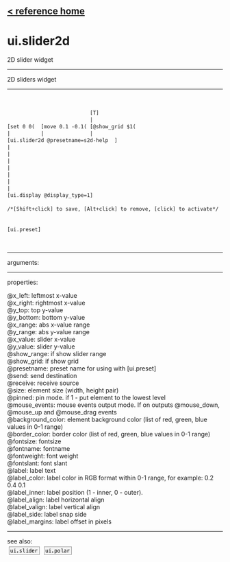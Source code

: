 [< reference home](ceammc_lib.html)
---

# ui.slider2d


2D slider widget

---

2D sliders widget<br>


---


```


                           [T]
                           |
[set 0 0(  [move 0.1 -0.1( [@show_grid $1(
|          |               |
[ui.slider2d @presetname=s2d-help  ]
|
|
|
|
|
|
|
[ui.display @display_type=1]

/*[Shift+click] to save, [Alt+click] to remove, [click] to activate*/


[ui.preset]

            
```

---
arguments:


---
properties:

@x_left: leftmost x-value<br>
@x_right: rightmost x-value<br>
@y_top: top y-value<br>
@y_bottom: bottom y-value<br>
@x_range: abs x-value range<br>
@y_range: abs y-value range<br>
@x_value: slider x-value<br>
@y_value: slider y-value<br>
@show_range: if show slider
            range<br>
@show_grid: if show grid<br>
@presetname: preset name for using with
            [ui.preset]<br>
@send: send destination<br>
@receive: receive source<br>
@size: element size (width, height
            pair)<br>
@pinned: pin mode. if 1 - put element
            to the lowest level<br>
@mouse_events: mouse events output
            mode. If on outputs @mouse_down, @mouse_up and @mouse_drag events<br>
@background_color: element
            background color (list of red, green, blue values in 0-1 range)<br>
@border_color: border color (list
            of red, green, blue values in 0-1 range)<br>
@fontsize: 
            fontsize<br>
@fontname: fontname<br>
@fontweight: font
            weight<br>
@fontslant: font
            slant<br>
@label: label text<br>
@label_color: label color in RGB format
            within 0-1 range, for example: 0.2 0.4 0.1<br>
@label_inner: label position (1 -
            inner, 0 - outer).<br>
@label_align: 
            label horizontal align<br>
@label_valign: 
            label vertical align<br>
@label_side: 
            label snap side<br>
@label_margins: label offset in
            pixels<br>

---
see also:<br>
[![ui.slider](img/object_ui.slider.png)](ui.slider.html)
[![ui.polar](img/object_ui.polar.png)](ui.polar.html)
